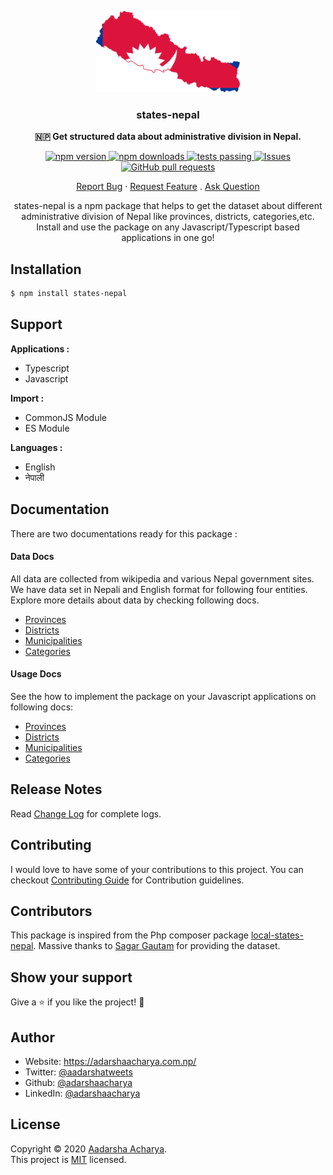 <p align="center">
<img src="assets/logo.svg" alt="Logo" height="130px"/>
</p>

<h3 align="center">states-nepal</h3>

<p align="center">
<b>
🇳🇵 Get structured data about administrative division in Nepal.

</b>
</p>

<p align="center">
 <a href="https://www.npmjs.com/package/states-nepal">
    <img src="https://img.shields.io/npm/v/states-nepal" alt="npm version"/>
 </a>
  <a href="https://npmcharts.com/compare/states-nepal?minimal=true">
    <img src="https://img.shields.io/npm/dt/states-nepal" alt="npm downloads"/>
 </a>
 
 <a href="https://github.com/adarshaacharya/states-nepal/actions">
      <img alt="tests passing" src="https://github.com/adarshaacharya/states-nepal/workflows/tests/badge.svg" />
    </a>
<a href="https://github.com/adarshaacharya/states-nepal/issues">
      <img alt="Issues" src="https://img.shields.io/github/issues/adarshaacharya/states-nepal?color=0088ff" />
    </a>
    <a href="https://github.com/adarshaacharya/states-nepal/pulls">
      <img alt="GitHub pull requests" src="https://img.shields.io/github/issues-pr/adarshaacharya/states-nepal?color=0088ff" />
    </a>

</p>

<p align="center">
    <a href="https://github.com/adarshaacharya/states-nepal/issues">Report Bug</a>
    ·
    <a href="https://github.com/adarshaacharya/states-nepal/issues">Request Feature</a>
    .
    <a href="https://github.com/adarshaacharya/states-nepal/issues">Ask Question</a>

  </p>
  <p align="center">states-nepal is a npm package that helps to get the dataset about different administrative division of Nepal like provinces, districts, categories,etc. Install and use the package on any Javascript/Typescript based  applications in one go! </p>

## Installation

```bash
$ npm install states-nepal
```

## Support

**Applications :**

- Typescript
- Javascript

**Import :**

- CommonJS Module
- ES Module

**Languages :**

- English
- नेपाली

## Documentation

There are two documentations ready for this package :

#### Data Docs

All data are collected from wikipedia and various Nepal government sites. We have data set in Nepali and English format for following four entities. Explore more details about data by checking following docs.

- [Provinces](./docs/data/provinces.md)
- [Districts](./docs/data/districts.md)
- [Municipalities](./docs/data/municipalities.md)
- [Categories](./docs/data/categories.md)

#### Usage Docs

See the how to implement the package on your Javascript applications on following docs:

- [Provinces](./docs/usage/provinces.md)
- [Districts](./docs/usage/districts.md)
- [Municipalities](./docs/usage/municipalities.md)
- [Categories](./docs/usage/categories.md)

## Release Notes

Read [Change Log](CHANGELOG.md) for complete logs.

## Contributing

I would love to have some of your contributions to this project. You can checkout [Contributing Guide](CONTRIBUTING.md) for Contribution guidelines.

## Contributors

This package is inspired from the Php composer package [local-states-nepal](https://github.com/sagautam5/local-states-nepal). Massive thanks to [Sagar Gautam](https://github.com/sagautam5) for providing the dataset.

## Show your support

Give a ⭐️ if you like the project! :tada:

## Author

- Website: <https://adarshaacharya.com.np/>
- Twitter: [@aadarshatweets](https://twitter.com/aadarshatweets)
- Github: [@adarshaacharya](https://github.com/adarshaacharya)
- LinkedIn: [@adarshaacharya](https://linkedin.com/in/adarshaacharya)

## License

Copyright © 2020 [Aadarsha Acharya](http://adarshaacharya.com.np/).<br />
This project is [MIT](https://github.com/adarshaacharya/states-nepal/blob/master/LICENSE) licensed.
